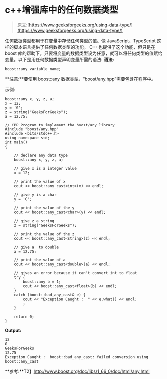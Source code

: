# c++增强库中的任何数据类型

> 原文:[https://www.geeksforgeeks.org/using-data-type/](https://www.geeksforgeeks.org/using-data-type/)

任何数据类型都用于在变量中存储任何类型的值。像 JavaScript、TypeScript 这样的脚本语言提供了任何数据类型的功能。
C++也提供了这个功能，但只是在 boost 库的帮助下。只要将变量的数据类型设为任意，就可以将任何类型的值赋给变量。以下是用任何数据类型声明变量所需的语法:
**语法:**

```
boost::any variable_name;

```

**注意:**要使用 boost::any 数据类型，“boost/any.hpp”需要包含在程序中。

示例:

```
boost::any x, y, z, a;
x = 12;
y = 'G';
z = string("GeeksForGeeks");
a = 12.75;

```

```
// CPP Program to implement the boost/any library
#include "boost/any.hpp"
#include <bits/stdc++.h>
using namespace std;
int main()
{

    // declare any data type
    boost::any x, y, z, a;

    // give x is a integer value
    x = 12;

    // print the value of x
    cout << boost::any_cast<int>(x) << endl;

    // give y is a char
    y = 'G';

    // print the value of the y
    cout << boost::any_cast<char>(y) << endl;

    // give z a string
    z = string("GeeksForGeeks");

    // print the value of the z
    cout << boost::any_cast<string>(z) << endl;

    // give a  to double
    a = 12.75;

    // print the value of a
    cout << boost::any_cast<double>(a) << endl;

    // gives an error because it can't convert int to float
    try {
        boost::any b = 1;
        cout << boost::any_cast<float>(b) << endl;
    }
    catch (boost::bad_any_cast& e) {
        cout << "Exception Caught :  " << e.what() << endl;
        ;
    }

    return 0;
}
```

**Output:**

```
12
G
GeeksForGeeks
12.75
Exception Caught :  boost::bad_any_cast: failed conversion using boost::any_cast

```

**参考:**T2】http://www.boost.org/doc/libs/1_66_0/doc/html/any.html